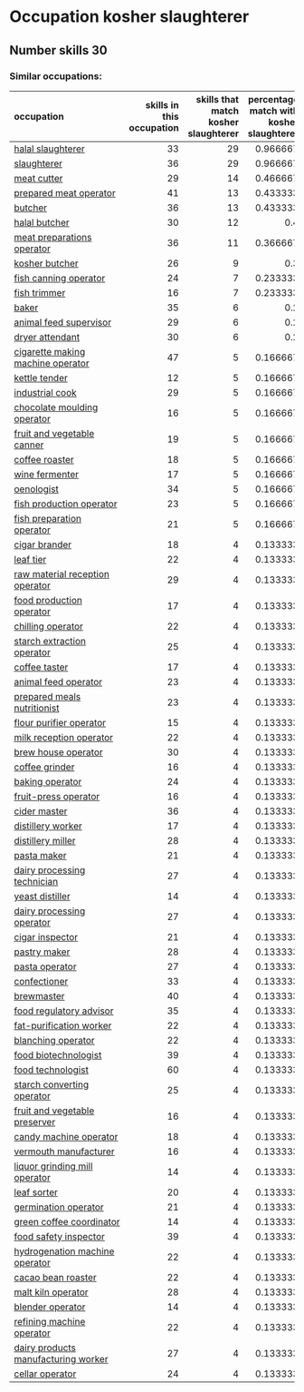 # Occupation kosher slaughterer
## Number skills 30
### Similar occupations:
| occupation                                                                    |   skills in this occupation |   skills that match kosher slaughterer |   percentage match with kosher slaughterer |   skills not in kosher slaughterer |
|:------------------------------------------------------------------------------|----------------------------:|---------------------------------------:|-------------------------------------------:|-----------------------------------:|
| [halal slaughterer](halal_slaughterer.md)                                     |                          33 |                                     29 |                                   0.966667 |                                  4 |
| [slaughterer](slaughterer.md)                                                 |                          36 |                                     29 |                                   0.966667 |                                  7 |
| [meat cutter](meat_cutter.md)                                                 |                          29 |                                     14 |                                   0.466667 |                                 15 |
| [prepared meat operator](prepared_meat_operator.md)                           |                          41 |                                     13 |                                   0.433333 |                                 28 |
| [butcher](butcher.md)                                                         |                          36 |                                     13 |                                   0.433333 |                                 23 |
| [halal butcher](halal_butcher.md)                                             |                          30 |                                     12 |                                   0.4      |                                 18 |
| [meat preparations operator](meat_preparations_operator.md)                   |                          36 |                                     11 |                                   0.366667 |                                 25 |
| [kosher butcher](kosher_butcher.md)                                           |                          26 |                                      9 |                                   0.3      |                                 17 |
| [fish canning operator](fish_canning_operator.md)                             |                          24 |                                      7 |                                   0.233333 |                                 17 |
| [fish trimmer](fish_trimmer.md)                                               |                          16 |                                      7 |                                   0.233333 |                                  9 |
| [baker](baker.md)                                                             |                          35 |                                      6 |                                   0.2      |                                 29 |
| [animal feed supervisor](animal_feed_supervisor.md)                           |                          29 |                                      6 |                                   0.2      |                                 23 |
| [dryer attendant](dryer_attendant.md)                                         |                          30 |                                      6 |                                   0.2      |                                 24 |
| [cigarette making machine operator](cigarette_making_machine_operator.md)     |                          47 |                                      5 |                                   0.166667 |                                 42 |
| [kettle tender](kettle_tender.md)                                             |                          12 |                                      5 |                                   0.166667 |                                  7 |
| [industrial cook](industrial_cook.md)                                         |                          29 |                                      5 |                                   0.166667 |                                 24 |
| [chocolate moulding operator](chocolate_moulding_operator.md)                 |                          16 |                                      5 |                                   0.166667 |                                 11 |
| [fruit and vegetable canner](fruit_and_vegetable_canner.md)                   |                          19 |                                      5 |                                   0.166667 |                                 14 |
| [coffee roaster](coffee_roaster.md)                                           |                          18 |                                      5 |                                   0.166667 |                                 13 |
| [wine fermenter](wine_fermenter.md)                                           |                          17 |                                      5 |                                   0.166667 |                                 12 |
| [oenologist](oenologist.md)                                                   |                          34 |                                      5 |                                   0.166667 |                                 29 |
| [fish production operator](fish_production_operator.md)                       |                          23 |                                      5 |                                   0.166667 |                                 18 |
| [fish preparation operator](fish_preparation_operator.md)                     |                          21 |                                      5 |                                   0.166667 |                                 16 |
| [cigar brander](cigar_brander.md)                                             |                          18 |                                      4 |                                   0.133333 |                                 14 |
| [leaf tier](leaf_tier.md)                                                     |                          22 |                                      4 |                                   0.133333 |                                 18 |
| [raw material reception operator](raw_material_reception_operator.md)         |                          29 |                                      4 |                                   0.133333 |                                 25 |
| [food production operator](food_production_operator.md)                       |                          17 |                                      4 |                                   0.133333 |                                 13 |
| [chilling operator](chilling_operator.md)                                     |                          22 |                                      4 |                                   0.133333 |                                 18 |
| [starch extraction operator](starch_extraction_operator.md)                   |                          25 |                                      4 |                                   0.133333 |                                 21 |
| [coffee taster](coffee_taster.md)                                             |                          17 |                                      4 |                                   0.133333 |                                 13 |
| [animal feed operator](animal_feed_operator.md)                               |                          23 |                                      4 |                                   0.133333 |                                 19 |
| [prepared meals nutritionist](prepared_meals_nutritionist.md)                 |                          23 |                                      4 |                                   0.133333 |                                 19 |
| [flour purifier operator](flour_purifier_operator.md)                         |                          15 |                                      4 |                                   0.133333 |                                 11 |
| [milk reception operator](milk_reception_operator.md)                         |                          22 |                                      4 |                                   0.133333 |                                 18 |
| [brew house operator](brew_house_operator.md)                                 |                          30 |                                      4 |                                   0.133333 |                                 26 |
| [coffee grinder](coffee_grinder.md)                                           |                          16 |                                      4 |                                   0.133333 |                                 12 |
| [baking operator](baking_operator.md)                                         |                          24 |                                      4 |                                   0.133333 |                                 20 |
| [fruit-press operator](fruit-press_operator.md)                               |                          16 |                                      4 |                                   0.133333 |                                 12 |
| [cider master](cider_master.md)                                               |                          36 |                                      4 |                                   0.133333 |                                 32 |
| [distillery worker](distillery_worker.md)                                     |                          17 |                                      4 |                                   0.133333 |                                 13 |
| [distillery miller](distillery_miller.md)                                     |                          28 |                                      4 |                                   0.133333 |                                 24 |
| [pasta maker](pasta_maker.md)                                                 |                          21 |                                      4 |                                   0.133333 |                                 17 |
| [dairy processing technician](dairy_processing_technician.md)                 |                          27 |                                      4 |                                   0.133333 |                                 23 |
| [yeast distiller](yeast_distiller.md)                                         |                          14 |                                      4 |                                   0.133333 |                                 10 |
| [dairy processing operator](dairy_processing_operator.md)                     |                          27 |                                      4 |                                   0.133333 |                                 23 |
| [cigar inspector](cigar_inspector.md)                                         |                          21 |                                      4 |                                   0.133333 |                                 17 |
| [pastry maker](pastry_maker.md)                                               |                          28 |                                      4 |                                   0.133333 |                                 24 |
| [pasta operator](pasta_operator.md)                                           |                          27 |                                      4 |                                   0.133333 |                                 23 |
| [confectioner](confectioner.md)                                               |                          33 |                                      4 |                                   0.133333 |                                 29 |
| [brewmaster](brewmaster.md)                                                   |                          40 |                                      4 |                                   0.133333 |                                 36 |
| [food regulatory advisor](food_regulatory_advisor.md)                         |                          35 |                                      4 |                                   0.133333 |                                 31 |
| [fat-purification worker](fat-purification_worker.md)                         |                          22 |                                      4 |                                   0.133333 |                                 18 |
| [blanching operator](blanching_operator.md)                                   |                          22 |                                      4 |                                   0.133333 |                                 18 |
| [food biotechnologist](food_biotechnologist.md)                               |                          39 |                                      4 |                                   0.133333 |                                 35 |
| [food technologist](food_technologist.md)                                     |                          60 |                                      4 |                                   0.133333 |                                 56 |
| [starch converting operator](starch_converting_operator.md)                   |                          25 |                                      4 |                                   0.133333 |                                 21 |
| [fruit and vegetable preserver](fruit_and_vegetable_preserver.md)             |                          16 |                                      4 |                                   0.133333 |                                 12 |
| [candy machine operator](candy_machine_operator.md)                           |                          18 |                                      4 |                                   0.133333 |                                 14 |
| [vermouth manufacturer](vermouth_manufacturer.md)                             |                          16 |                                      4 |                                   0.133333 |                                 12 |
| [liquor grinding mill operator](liquor_grinding_mill_operator.md)             |                          14 |                                      4 |                                   0.133333 |                                 10 |
| [leaf sorter](leaf_sorter.md)                                                 |                          20 |                                      4 |                                   0.133333 |                                 16 |
| [germination operator](germination_operator.md)                               |                          21 |                                      4 |                                   0.133333 |                                 17 |
| [green coffee coordinator](green coffee coordinator.md)                       |                          14 |                                      4 |                                   0.133333 |                                 10 |
| [food safety inspector](food_safety_inspector.md)                             |                          39 |                                      4 |                                   0.133333 |                                 35 |
| [hydrogenation machine operator](hydrogenation_machine_operator.md)           |                          22 |                                      4 |                                   0.133333 |                                 18 |
| [cacao bean roaster](cacao_bean_roaster.md)                                   |                          22 |                                      4 |                                   0.133333 |                                 18 |
| [malt kiln operator](malt_kiln_operator.md)                                   |                          28 |                                      4 |                                   0.133333 |                                 24 |
| [blender operator](blender_operator.md)                                       |                          14 |                                      4 |                                   0.133333 |                                 10 |
| [refining machine operator](refining_machine_operator.md)                     |                          22 |                                      4 |                                   0.133333 |                                 18 |
| [dairy products manufacturing worker](dairy_products_manufacturing_worker.md) |                          27 |                                      4 |                                   0.133333 |                                 23 |
| [cellar operator](cellar_operator.md)                                         |                          24 |                                      4 |                                   0.133333 |                                 20 |
